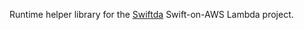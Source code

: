 Runtime helper library for the [Swiftda][swiftda] Swift-on-AWS Lambda project.

[swiftda]: https://github.com/awswift/swiftda/
